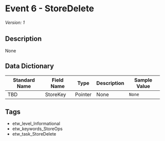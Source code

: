 # Event 6 - StoreDelete
###### Version: 1

## Description
None

## Data Dictionary
|Standard Name|Field Name|Type|Description|Sample Value|
|---|---|---|---|---|
|TBD|StoreKey|Pointer|None|`None`|

## Tags
* etw_level_Informational
* etw_keywords_StoreOps
* etw_task_StoreDelete